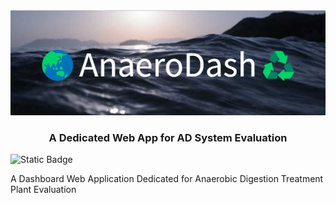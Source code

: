 <img src="utility/images/banner.png">
<h3 align="center">A Dedicated Web App for AD System Evaluation</h3>

![Static Badge](https://img.shields.io/badge/AnaeroDash-version_1.1-darkgreen)

A Dashboard Web Application Dedicated for Anaerobic Digestion Treatment Plant Evaluation
